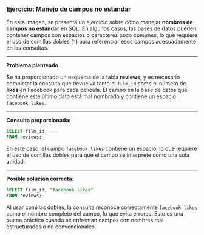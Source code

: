 ### Ejercicio: Manejo de campos no estándar

En esta imagen, se presenta un ejercicio sobre cómo manejar **nombres de campos no estándar** en SQL. En algunos casos, las bases de datos pueden contener campos con espacios o caracteres poco comunes, lo que requiere el uso de comillas dobles (`"`) para referenciar esos campos adecuadamente en las consultas.

---

**Problema planteado:**

Se ha proporcionado un esquema de la tabla **reviews**, y es necesario completar la consulta que devuelva tanto el `film_id` como el número de **likes** en Facebook para cada película. El campo en la base de datos que contiene este último dato está mal nombrado y contiene un espacio: `facebook likes`.

---

**Consulta proporcionada:**

```sql
SELECT film_id, --- 
FROM reviews;
```

En este caso, el campo `facebook likes` contiene un espacio, lo que requiere el uso de comillas dobles para que el campo se interprete como una sola unidad:

---

**Posible solución correcta:**

```sql
SELECT film_id, "facebook likes"
FROM reviews;
```

Al usar comillas dobles, la consulta reconoce correctamente `facebook likes` como el nombre completo del campo, lo que evita errores. Esto es una buena práctica cuando se enfrentan campos con nombres mal estructurados o no convencionales.
